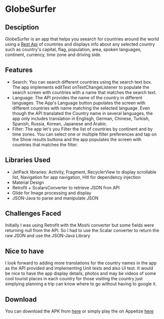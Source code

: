 # GlobeSurfer

## Desciption
GlobeSurfer is an app that helps you seearch for countries around the world using a [Rest Api](https://restcountries.com/v3.1/all) of countries and displays info about any selected country such as country's capital, flag, population, area, spoken languages, continent, currency, time zone and driving side.

## Features
- Search: You can search different countries using the search text box. The app implements editText onTextChangeListener to populate the search screen with countries with a name that matches the search text.
- Language: The API provides the name of the country in different languages. The App's Language button pupolates the screen with different countries with name matching the selected language. Even though the API translated the Country name in several languages, the app only includes translation in Englisgh, German, Chinese, Turkish, Spanish, Russia, Korean, Japanese and Arabic.
- Filter: The app let's you Filter the list of countries by continent and by time zones. You can select one or multiple filter preferences and tap on the Show results buttona and the app populates the screen with countries that matches the filter.

## Libraries Used
- JetPack libraries: Activity, Fragment, RecyclerView to display scrollable list, Navigation for app navigation, Hitl for dependency injection
- Material Design
- Retrofit + ScalarsConverter to retrieve JSON fron API
- Glide for Image processing and display
- JSON-Java to parse and manipulate JSON

## Challenges Faced
Initially I was using Retrofit with the Moshi converter but some fields were returning null from the API. So I had to use the Scalar converter to return the raw JSON and use the JSON-Java Library

## Nice to have
I look forward to adding more translations for the country names in the app as the API provided and implementing Unit tests and also UI test. It would be nice to have the app display details, photos and may be videos of some cool tourist places in each country for those visiting the country just simplying planning a trip can know where to go without having to google it.

## Download
You can download the APK from [here](http://bit.ly/3Gvf055) or simply play the on Appetize [here](https://appetize.io/app/36xrdvurhmf36wscdtjj5quws4)
